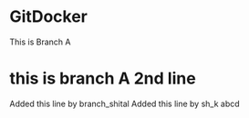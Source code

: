 # GitDocker
This is Branch A

this is branch A 2nd line
=======
Added this line by branch_shital
Added this line by sh_k
abcd
